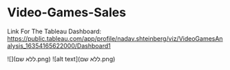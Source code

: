 # Video-Games-Sales

Link For The Tableau Dashboard:
https://public.tableau.com/app/profile/nadav.shteinberg/viz/VideoGamesAnalysis_16354165622000/Dashboard1

![](ללא שם.png)
![alt text](ללא שם.png)
